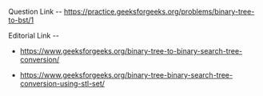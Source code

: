 Question Link -- https://practice.geeksforgeeks.org/problems/binary-tree-to-bst/1

Editorial Link --
  
  - https://www.geeksforgeeks.org/binary-tree-to-binary-search-tree-conversion/
  
  - https://www.geeksforgeeks.org/binary-tree-binary-search-tree-conversion-using-stl-set/
